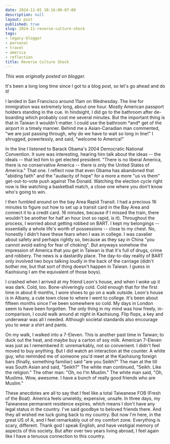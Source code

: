 ```yaml
---
date: 2024-11-01 10:16:00-07:00
description: null
layout: post
published: true
slug: 2024-11-reverse-culture-shock
tags:
- legacy-blogger
- personal
- travel
- america
- reflection
title: Reverse Culture Shock
---
```



*This was originally posted on blogger.*

It's been a long long time since I got to a blog post, so let's go ahead and do it!  
  
I landed in San Francisco around 11am on Wednesday. The line for immigration was extremely long, about one hour. Mostly American passport holders standing in the cue. In hindsight, I did go to the bathroom after de-boarding which probably cost me several minutes. But the important thing is that in Taiwan it wouldn't matter. I could use the bathroom \*and\* get of the airport in a timely manner. Behind me a Asian-Canadian man commented, "we are just passing through, why do we have to wait so long in line!" I shrugged, powerlessly, and said, "welcome to America!"   
  
In the line I listened to Barack Obama's 2004 Democratic National Convention. It sure was interesting, hearing him talk about the ideas -- the ideals -- that led him to get elected president. "There is no liberal America, there is no conservative America -- there is only the United States of America." That one. I reflect now that even Obama has abandoned that "abiding faith" and the "audacity of hope" for a more a more "us vs them" get-out-to-vote push against The Donald. Watching the election cycle right now is like watching a basketball match, a close one where you don't know who's going to win.  
  
I then fumbled around on the bay Area Rapid Transit. I had a precious 16 minutes to figure out how to set up a transit card in the Bay Area and connect it to a credit card. 16 minutes, because if I missed the train, there wouldn't be another for half an hour (not so rapid, is it). Throughout the process, I worried about getting robbed on BART. I kept my belongings -- essentially a whole life's worth of possessions -- close to my chest. No, honestly I didn't have these fears when I was in college. I was cavalier about safety and perhaps rightly so, because as they say in China "you cannot avoid eating for fear of choking". But anyways somehow the impression of America that you get in Taiwan is that it's full of drugs, crime and robbery. The news is a dastardly place. The day-to-day reality of BART only involved two boys talking loudly in the back of the carriage (didn't bother me, but that sort of thing doesn't happen in Taiwan. I guess in Kaohsiung I am the equivalent of those boys).  
  
I crashed when I arrived at my friend Leon's house, and when I woke up it was dark. Cold, too. Bone-shiveringly cold. Cold enough that for the first time in about 6 months, I wore shoes to go on a walk outside. Leon's house is in Albany, a cute town close to where I went to college. It's been about fifteen months since I've been somewhere so cold. My days in London seem to have been forgotten. The only thing in my mind was how freely, in-comparison, I could walk around at night in Kaohsiung. Flip flops, a key and underwear was all I needed. Although societal standards also encourage you to wear a shirt and pants.   
  
On my walk, I walked into a 7-Eleven. This is another past time in Taiwan; to duck out the heat, and maybe buy a carton of soy milk. American 7-Eleven was just as I remembered it: unremarkably, not so convenient. I didn't feel moved to buy anything. But I did watch an interaction at the counter. A white guy, who reminded me of someone you'd meet at the Kaohsiung foreign bars (finally, something familiar) said "are you Seikh?" The man at the till was South Asian and said, "Seikh?" The white man continued, "Seikh. Like the religion." The other man: "Oh, no I'm Muslim." The white man said, "Oh, Muslims. Wow, awesome. I have a bunch of really good friends who are Muslim."  
  
These anecdotes are all to say that I feel like a total Taiwanese FOB (Fresh of the Boat). America feels unwieldy, expensive, unsafe. In three days, my Taiwanese permanent residence expires, which means I don't have any legal status in the country. I've said goodbye to beloved friends there. And they all wished me luck going back to my country. But now I'm here, in the great US of A, and I feel remarkably out of my comfort zone. Everything is scary, different. Thank god I speak English, and have vestigial memory of aspects of this society. But after over two years living abroad, I feel again like I have a tenuous connection to this country.   


